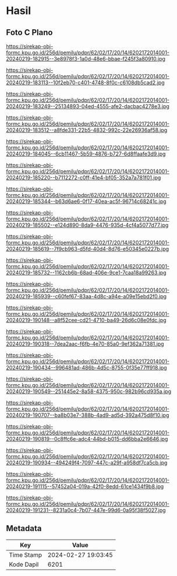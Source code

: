 # Hasil

## Foto C Plano

https://sirekap-obj-formc.kpu.go.id/256d/pemilu/pdpr/62/02/17/20/14/6202172014001-20240219-182915--3e8978f3-1a0d-48e6-bbae-f245f3a80910.jpg

https://sirekap-obj-formc.kpu.go.id/256d/pemilu/pdpr/62/02/17/20/14/6202172014001-20240219-183113--10f2eb70-c401-4748-8f0c-c6108db5cad2.jpg

https://sirekap-obj-formc.kpu.go.id/256d/pemilu/pdpr/62/02/17/20/14/6202172014001-20240219-183249--25134893-04ed-4555-afe2-dacbac4278e3.jpg

https://sirekap-obj-formc.kpu.go.id/256d/pemilu/pdpr/62/02/17/20/14/6202172014001-20240219-183512--a8fde331-22b5-4832-992c-22e26936af58.jpg

https://sirekap-obj-formc.kpu.go.id/256d/pemilu/pdpr/62/02/17/20/14/6202172014001-20240219-184045--6cb11467-5b59-4876-b727-6d8ffaafe3d9.jpg

https://sirekap-obj-formc.kpu.go.id/256d/pemilu/pdpr/62/02/17/20/14/6202172014001-20240219-185220--b7112272-c0ff-41e4-bf05-352a7a781f01.jpg

https://sirekap-obj-formc.kpu.go.id/256d/pemilu/pdpr/62/02/17/20/14/6202172014001-20240219-185344--b63d6ae6-0f17-40ea-ac5f-96714c68241c.jpg

https://sirekap-obj-formc.kpu.go.id/256d/pemilu/pdpr/62/02/17/20/14/6202172014001-20240219-185502--e124d890-8da9-4476-935d-4cf4a5077d77.jpg

https://sirekap-obj-formc.kpu.go.id/256d/pemilu/pdpr/62/02/17/20/14/6202172014001-20240219-185619--7f9cb963-d5fd-40d4-8d76-e50345e0227b.jpg

https://sirekap-obj-formc.kpu.go.id/256d/pemilu/pdpr/62/02/17/20/14/6202172014001-20240219-185732--1162cb6b-68ad-406e-9ce1-7caa18a99263.jpg

https://sirekap-obj-formc.kpu.go.id/256d/pemilu/pdpr/62/02/17/20/14/6202172014001-20240219-185939--c60fef67-83aa-4d8c-a94e-a09e15ebd2f0.jpg

https://sirekap-obj-formc.kpu.go.id/256d/pemilu/pdpr/62/02/17/20/14/6202172014001-20240219-190148--a8f52cee-cd21-4710-ba49-26d6c08e0fdc.jpg

https://sirekap-obj-formc.kpu.go.id/256d/pemilu/pdpr/62/02/17/20/14/6202172014001-20240219-190318--7dea2aac-f6fb-4e70-85a0-9ef362a71381.jpg

https://sirekap-obj-formc.kpu.go.id/256d/pemilu/pdpr/62/02/17/20/14/6202172014001-20240219-190434--996481ad-486b-4d5c-8755-0f35e77ff918.jpg

https://sirekap-obj-formc.kpu.go.id/256d/pemilu/pdpr/62/02/17/20/14/6202172014001-20240219-190549--251445e2-8a58-4375-950c-982b96cd935a.jpg

https://sirekap-obj-formc.kpu.go.id/256d/pemilu/pdpr/62/02/17/20/14/6202172014001-20240219-190707--ba8b03e7-388b-4ad9-ad5d-392a475d8f10.jpg

https://sirekap-obj-formc.kpu.go.id/256d/pemilu/pdpr/62/02/17/20/14/6202172014001-20240219-190819--0c8ffc6e-adc4-44bd-b015-dd6bba2e6646.jpg

https://sirekap-obj-formc.kpu.go.id/256d/pemilu/pdpr/62/02/17/20/14/6202172014001-20240219-190934--494249f4-7097-447c-a29f-a958df7ca5cb.jpg

https://sirekap-obj-formc.kpu.go.id/256d/pemilu/pdpr/62/02/17/20/14/6202172014001-20240219-191115--57452a04-019a-42f0-8edd-61ce1434f9b8.jpg

https://sirekap-obj-formc.kpu.go.id/256d/pemilu/pdpr/62/02/17/20/14/6202172014001-20240219-191231--8231a0c4-7b07-447e-99d6-0a95f38f5027.jpg


## Metadata

| Key        | Value               |
| ---------- | ------------------- |
| Time Stamp | 2024-02-27 19:03:45 |
| Kode Dapil | 6201                |



